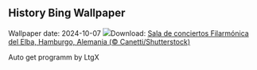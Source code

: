 ## History Bing Wallpaper
Wallpaper date: 2024-10-07
![](https://www.bing.com/th?id=OHR.ElbePhilharmonic_ES-ES5119623297_UHD.jpg&w=1000)Download: [Sala de conciertos Filarmónica del Elba, Hamburgo, Alemania (© Canetti/Shutterstock)](https://www.bing.com/th?id=OHR.ElbePhilharmonic_ES-ES5119623297_UHD.jpg)

Auto get programm by LtgX
